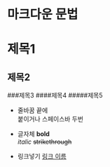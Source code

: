 # 마크다운 문법

# 제목1
## 제목2
###제목3
####제목4
#####제목5

* 줄바꿈
끝에 <br> 붙이거나 스페이스바 두번

* 글자체
**bold**<br>
_italic_
~~strikethrough~~

* 링크넣기
[링크 이름](ww.naver.com)
